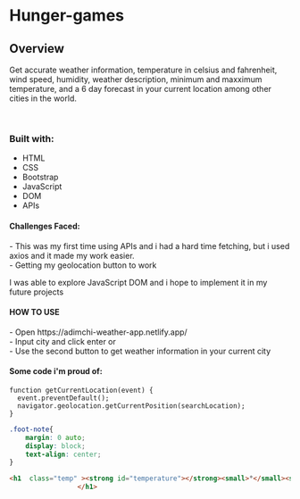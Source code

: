 # Hunger-games
 <h2> Overview</h2>
<p> Get accurate weather information, temperature in celsius and fahrenheit, wind speed, humidity, weather description, minimum and maxximum temperature, and a 6 day forecast in your current location among other cities in the world. </p>
<br>
<h3>Built with:</h3>
<ul>
 <li>HTML</li>
  <li>CSS</li>
  <li>Bootstrap</li>
  <li>JavaScript</li>
 <li>DOM</li>
 <li>APIs</li>
 </ul>
 
<h4>Challenges Faced:</h4>
- This was my first time using APIs and i had a hard time fetching, but i used axios and it made my work easier.
 <br>
- Getting my geolocation button to work

<br>

<p> I was able to explore JavaScript DOM and i hope to implement it in my future projects </p>

<h4> HOW TO USE</h4>
- Open https://adimchi-weather-app.netlify.app/
<br>
- Input city and click enter or

<br>
- Use the second button to get weather information in your current city

<h4> Some code i'm proud of:</h4>


```JS
function getCurrentLocation(event) {
  event.preventDefault();
  navigator.geolocation.getCurrentPosition(searchLocation);
}
```
```CSS
.foot-note{
    margin: 0 auto;
    display: block;
    text-align: center;
}
```
```HTML
<h1  class="temp" ><strong id="temperature"></strong><small>°</small><small id="units"><a href="#"><span id="celsius-link" class="active">C</span></a>|<a href="#"><span class="active" id="fahrenheit-link">F</span></a></li></small>
                 </h1>
```



